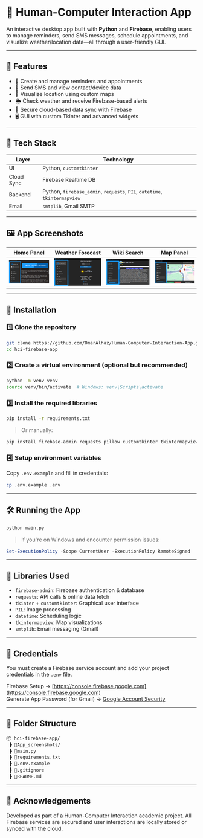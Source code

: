 # 🧠 Human-Computer Interaction App

An interactive desktop app built with **Python** and **Firebase**, enabling users to manage reminders, send SMS messages, schedule appointments, and visualize weather/location data—all through a user-friendly GUI.

---

## 🚀 Features

- 📅 Create and manage reminders and appointments  
- 📲 Send SMS and view contact/device data  
- 📍 Visualize location using custom maps  
- 🌦️ Check weather and receive Firebase-based alerts  
- 🔐 Secure cloud-based data sync with Firebase  
- 🖥️ GUI with custom Tkinter and advanced widgets  

---

## 🧰 Tech Stack

| Layer       | Technology            |
|------------|------------------------|
| UI         | Python, `customtkinter` |
| Cloud Sync | Firebase Realtime DB   |
| Backend    | Python, `firebase_admin`, `requests`, `PIL`, `datetime`, `tkintermapview` |
| Email      | `smtplib`, Gmail SMTP  |

---

## 🖼️ App Screenshots

| Home Panel | Weather Forecast | Wiki Search | Map Panel |
|------------|------------------|-------------|-----------|
| ![home](./App_Screenshots/Home.png) | ![weather](./App_Screenshots/Weather.png) | ![wiki](./App_Screenshots/Search.png) | ![map](./App_Screenshots/Map.png) |


---

## 🔧 Installation

### 1️⃣ Clone the repository

```bash
git clone https://github.com/OmarAlhaz/Human-Computer-Interaction-App.git
cd hci-firebase-app
```

### 2️⃣ Create a virtual environment (optional but recommended)

```bash
python -m venv venv
source venv/bin/activate  # Windows: venv\Scripts\activate
```

### 3️⃣ Install the required libraries

```bash
pip install -r requirements.txt
```

> Or manually:

```bash
pip install firebase-admin requests pillow customtkinter tkintermapview
```

### 4️⃣ Setup environment variables

Copy `.env.example` and fill in credentials:

```bash
cp .env.example .env
```

---

## 🛠️ Running the App

```bash
python main.py
```

> If you're on Windows and encounter permission issues:
```powershell
Set-ExecutionPolicy -Scope CurrentUser -ExecutionPolicy RemoteSigned
```

---

## 🧪 Libraries Used

- `firebase-admin`: Firebase authentication & database  
- `requests`: API calls & online data fetch  
- `tkinter` + `customtkinter`: Graphical user interface  
- `PIL`: Image processing  
- `datetime`: Scheduling logic  
- `tkintermapview`: Map visualizations  
- `smtplib`: Email messaging (Gmail)  

---

## 🔐 Credentials

You must create a Firebase service account and add your project credentials in the `.env` file.

Firebase Setup → [https://console.firebase.google.com](https://console.firebase.google.com)  
Generate App Password (for Gmail) → [Google Account Security](https://myaccount.google.com/security)

---

## 📂 Folder Structure

```bash
📦 hci-firebase-app/
 ┣ 📂App_screenshots/
 ┣ 📄main.py
 ┣ 📄requirements.txt
 ┣ 📄.env.example
 ┣ 📄.gitignore
 ┣ 📄README.md
```

---

## 🙌 Acknowledgements

Developed as part of a Human-Computer Interaction academic project. All Firebase services are secured and user interactions are locally stored or synced with the cloud.
